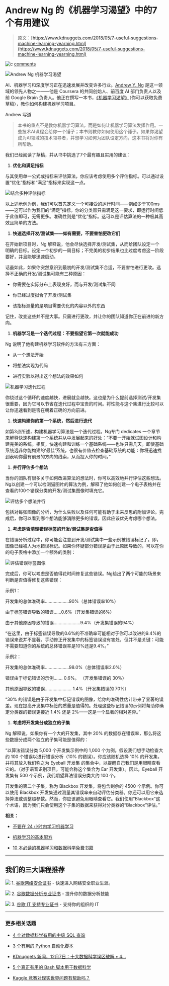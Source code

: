 # Andrew Ng 的《机器学习渴望》中的7个有用建议

> 原文：[https://www.kdnuggets.com/2018/05/7-useful-suggestions-machine-learning-yearning.html](https://www.kdnuggets.com/2018/05/7-useful-suggestions-machine-learning-yearning.html)

![c](../Images/3d9c022da2d331bb56691a9617b91b90.png) [comments](#comments)

![Andrew Ng 机器学习渴望](../Images/87499a00403f44f5dfa88b36c2de320e.png)

AI、机器学习和深度学习正在迅速发展并改变许多行业。[Andrew Y. Ng](http://www.andrewng.org/) 是这一领域的领先人物之一——他是 Coursera 的共同创始人、前百度 AI 部门负责人以及前 Google Brain 负责人。他正在撰写一本书，[《机器学习渴望》](http://www.mlyearning.org/)（你可以获取免费草稿），教你如何构建机器学习项目。

Andrew 写道

> 本书的重点不是教你机器学习算法，而是如何让机器学习算法发挥作用。一些技术AI课程会给你一个锤子；本书则教你如何使用这个锤子。如果你渴望成为AI领域的技术领导者，并想学习如何为团队设定方向，这本书将对你有所帮助。

我们已经阅读了草稿，并从书中挑选了7个最有趣且实用的建议：

1.  **优化和满足指标**

与其使用单一公式或指标来评估算法，你应该考虑使用多个评估指标。可以通过设置“优化”指标和“满足”指标来实现这一点。

![结合多种评估指标](../Images/9eed2d9c8143749038f0af01d6f402e5.png)

以上述示例为例，我们可以首先定义一个可接受的运行时间——例如少于100ms——这可以作为我们的“满足”指标。你的分类器只需满足这一要求，即运行时间低于此值即可，无需更多。准确性则是“优化”指标。这可以是评估算法的一种极其高效且简单的方法。

1.  **快速选择开发/测试集——如有需要，不要害怕更改它们**

在开始新项目时，Ng 解释说，他会尽快选择开发/测试集，从而给团队设定一个明确的目标。设定一个初步的一周目标；不完美的初步结果也比过度考虑这一阶段要好，并且能够迅速启动。

话虽如此，如果你突然意识到最初的开发/测试集不合适，不要害怕进行更改。选择不正确的开发/测试集可能有三种原因：

+   你需要在实际分布上表现良好，而与开发/测试集不同

+   你已经过度拟合了开发/测试集

+   该指标测量的是项目需要优化的内容以外的东西

记住，改变这些并不是大事。只需进行更改，并让你的团队知道你正在前进的新方向。

1.  **机器学习是一个迭代过程：不要指望它第一次就能成功**

Ng 说明了他构建机器学习软件的方法有三方面：

+   从一个想法开始

+   将想法实现为代码

+   进行实验以得出这个想法的效果如何

![机器学习迭代过程](../Images/1b9a0259f4872fe7372a1f1a21140265.png)

你绕过这个循环的速度越快，进展就会越快。这也是为什么提前选择测试/开发集很重要，因为它可以节省在迭代过程中宝贵的时间。将性能与这个集进行比较可以让你迅速看到是否在朝着正确的方向前进。

1.  **快速构建你的第一个系统，然后进行迭代**

如第3点所述，构建机器学习算法是一个迭代过程。Ng专门 dedicates 一个章节来解释快速构建第一个系统并从中发展起来的好处：“不要一开始就试图设计和构建完美的系统。相反，快速构建和训练一个基础系统——也许只需几天。即使基础系统远非你能构建的‘最佳’系统，也很有价值去检查基础系统的功能：你将迅速找到表明你最有前景的方向的线索，从而投入你的时间。”

1.  **并行评估多个想法**

当你的团队有很多关于如何改进算法的想法时，你可以高效地并行评估这些想法。Ng以创建一个可以检测猫图片的算法为例，解释了他如何创建一个电子表格并在查看约100个错误分类的开发/测试集图像时填充它。

![评估多个想法并行](../Images/59879418b7320ff6a5e4fc095c294fdb.png)

包括对每张图像的分析，为什么失败以及任何可能有助于未来反思的附加评论。完成后，你可以看到哪个想法能够消除更多的错误，因此应该优先考虑哪个想法。

1.  **考虑是否清理错误标签的开发/测试集是否值得**

在错误分析过程中，你可能会注意到开发/测试集中一些示例被错误标记了。即，图像已经被人为地错误标记。如果你怀疑部分错误是由于此原因导致的，可以在你的电子表格中添加一个额外的类别：

![评估错误标签图像](../Images/c0d5d99a888bf9ad1a7d0845f234f67e.png)

完成后，你可以考虑是否值得花时间修复这些错误。Ng给出了两个可能的场景来判断是否值得修复这些错误：

示例1：

开发集的总体准确率……………….90%（总体错误率10%）

由于标签错误导致的错误……0.6%（开发集错误的6%）

由于其他原因导致的错误…………………9.4%（开发集错误的94%）

“在这里，由于标签错误导致的0.6%的不准确率可能相对于你可以改进的9.4%的错误来说并不显著。手动修正开发集中的标签错误没有害处，但并不是关键：可能不需要知道你的系统的总体错误率是10%还是9.4%。”

示例2：

开发集的总体准确率……………….98.0%（总体错误率2.0%）

错误由于标记错误的示例……. 0.6%。 （开发集错误的 30%）

其他原因导致的错误………………… 1.4%（开发集错误的 70%）

“30% 的错误是由于开发集中标记错误的图像，给你的准确性估计带来了显著的误差。现在提高开发集中标签的质量是值得的。处理这些标记错误的示例将帮助你确定分类器的错误更接近 1.4% 还是 2%——这是一个显著的相对差异。”

1.  **考虑将开发集分成独立的子集**

Ng 解释说，如果你有一个大的开发集，其中 20% 的数据存在错误率，那么将这些数据分成两个独立的子集可能是值得的：

“以算法错误分类 5,000 个开发集示例中的 1,000 个为例。假设我们想手动检查大约 100 个错误以进行错误分析（10% 的错误）。你应该随机选择 10% 的开发集，并将其放入我们称之为 Eyeball 开发集 的集合中，以提醒自己我们是用眼睛查看它的。（对于语音识别项目，可能会称这个集合为 Ear 开发集）。因此，Eyeball 开发集有 500 个示例，我们期望算法错误分类大约 100 个。

开发集的第二个子集，称为 Blackbox 开发集，将包含剩余的 4500 个示例。你可以使用 Blackbox 开发集通过测量其错误率来自动评估分类器。你还可以用它来选择算法或调整超参数。然而，你应该避免用眼睛查看它。我们使用“Blackbox”这个术语，因为我们只会使用这个子集的数据来获得对分类器的“Blackbox”评估。”

**相关：**

+   [不要在 24 小时内学习机器学习](https://www.kdnuggets.com/2018/04/dont-learn-machine-learning-24-hours.html)

+   [机器学习的基本配方](https://www.kdnuggets.com/2018/02/basic-recipe-machine-learning.html)

+   [10 本必读的机器学习和数据科学免费书籍](https://www.kdnuggets.com/2017/04/10-free-must-read-books-machine-learning-data-science.html)

* * *

## 我们的三大课程推荐

![](../Images/0244c01ba9267c002ef39d4907e0b8fb.png) 1\. [谷歌网络安全证书](https://www.kdnuggets.com/google-cybersecurity) - 快速进入网络安全职业生涯。

![](../Images/e225c49c3c91745821c8c0368bf04711.png) 2\. [谷歌数据分析专业证书](https://www.kdnuggets.com/google-data-analytics) - 提升你的数据分析技能

![](../Images/0244c01ba9267c002ef39d4907e0b8fb.png) 3\. [谷歌 IT 支持专业证书](https://www.kdnuggets.com/google-itsupport) - 支持你的组织的 IT

* * *

### 更多相关话题

+   [4 个对数据科学有用的中级 SQL 查询](https://www.kdnuggets.com/2022/12/4-useful-intermediate-sql-queries-data-science.html)

+   [3 个有用的 Python 自动化脚本](https://www.kdnuggets.com/2022/11/3-useful-python-automation-scripts.html)

+   [KDnuggets 新闻，12月7日：十大数据科学误区破解 • 4…](https://www.kdnuggets.com/2022/n47.html)

+   [5 个真正有用的 Bash 脚本用于数据科学](https://www.kdnuggets.com/2023/02/bash-scripts-data-science.html)

+   [Kaggle 竞赛对现实世界问题有帮助吗？](https://www.kdnuggets.com/are-kaggle-competitions-useful-for-real-world-problems)
